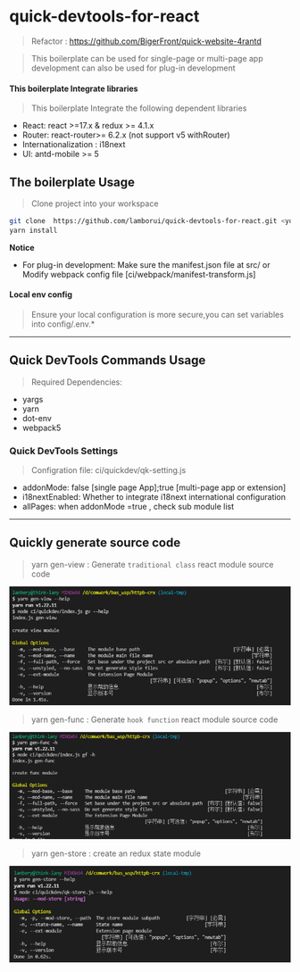 # quick-devtools-for-react

> Refactor : https://github.com/BigerFront/quick-website-4rantd

> This boilerplate can be used for single-page or multi-page app development can also be used for plug-in development

#### This boilerplate Integrate libraries

> This boilerplate Integrate the following dependent libraries

- React: react >=17.x & redux >= 4.1.x
- Router: react-router>= 6.2.x (not support v5 withRouter)
- Internationalization : i18next
- UI: antd-mobile >= 5

## The boilerplate Usage

> Clone project into your workspace

```bash
git clone  https://github.com/lamborui/quick-devtools-for-react.git <your project name> && cd <your project name>
yarn install
```

**Notice**

- For plug-in development: Make sure the manifest.json file at src/ or Modify webpack config file [ci/webpack/manifest-transform.js]

#### Local env config

> Ensure your local configuration is more secure,you can set variables into config/.env.\*

---

## Quick DevTools Commands Usage

> Required Dependencies:

- yargs
- yarn
- dot-env
- webpack5

### Quick DevTools Settings

> Configration file: ci/quickdev/qk-setting.js

- addonMode: false [single page App];true [multi-page app or extension]
- i18nextEnabled: Whether to integrate i18next international configuration
- allPages: when addonMode =true , check sub module list

---

## Quickly generate source code

> yarn gen-view <options> : Generate `traditional class` react module source code

![](https://github.com/lamborui/quick-devtools-for-react/blob/main/docs/assets/img/gen-view-commands.png)

> yarn gen-func <options> : Generate `hook function` react module source code <recommend>

![](https://github.com/lamborui/quick-devtools-for-react/blob/main/docs/assets/img/gen-func-commands.png)

> yarn gen-store <options> : create an redux state module

![](https://github.com/lamborui/quick-devtools-for-react/blob/main/docs/assets/img/gen-store-commands.png)
